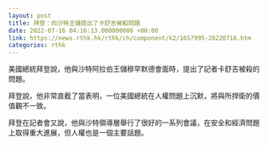 ```yaml
---
layout: post
title: 拜登：向沙特王儲提出了卡舒吉被殺問題
date: 2022-07-16 04:16:13.000000000 +08:00
link: https://news.rthk.hk/rthk/ch/component/k2/1657995-20220716.htm
categories: rthk
---
```


美國總統拜登說，他與沙特阿拉伯王儲穆罕默德會面時，提出了記者卡舒吉被殺的問題。

拜登說，他非常直截了當表明，一位美國總統在人權問題上沉默，將與所捍衛的價值觀不一致。

拜登在記者會又說，他與沙特領導層舉行了很好的一系列會議，在安全和經濟問題上取得重大進展，但人權也是一個主要話題。
